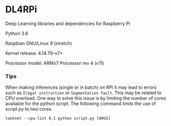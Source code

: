 # DL4RPi
Deep Learning libraries and dependencies for Raspberry Pi

Python 3.6

Raspbian GNU/Linux 9 (stretch)

Kernel release: 4.14.79-v7+

Processor model: ARMv7 Processor rev 4 (v7l)

### Tips
When making inferences (single or in batch) on RPi it may lead to errors such as `Ilegal instruction` or `Segmentation fault`. This may be related to CPU overload. One way to solve this issue is by limiting the number of cores available for the python script. The following command limits the use of script.py to two cores.

```
taskset --cpu-list 0,1 python script.py [ARGS]
```
